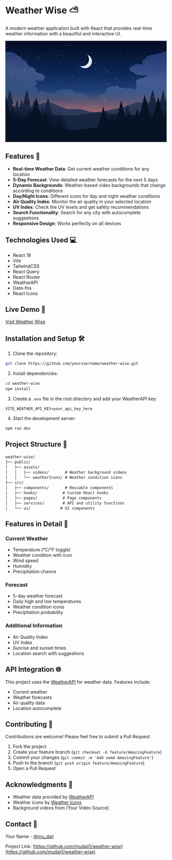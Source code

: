 # Weather Wise ⛅

A modern weather application built with React that provides real-time weather information with a beautiful and interactive UI.

![Weather Wise App](public/assets/home.jpg)

## Features 🌟

- **Real-time Weather Data**: Get current weather conditions for any location
- **5-Day Forecast**: View detailed weather forecasts for the next 5 days
- **Dynamic Backgrounds**: Weather-based video backgrounds that change according to conditions
- **Day/Night Icons**: Different icons for day and night weather conditions
- **Air Quality Index**: Monitor the air quality in your selected location
- **UV Index**: Check the UV levels and get safety recommendations
- **Search Functionality**: Search for any city with autocomplete suggestions
- **Responsive Design**: Works perfectly on all devices

## Technologies Used 💻

- React 18
- Vite
- TailwindCSS
- React Query
- React Router
- WeatherAPI
- Date-fns
- React Icons

## Live Demo 🚀

[Visit Weather Wise](your-deployed-url-here)

## Installation and Setup 🛠️

1. Clone the repository:

```bash
git clone https://github.com/yourusername/weather-wise.git
```

2. Install dependencies:

```bash
cd weather-wise
npm install
```

3. Create a `.env` file in the root directory and add your WeatherAPI key:

```env
VITE_WEATHER_API_KEY=your_api_key_here
```

4. Start the development server:

```bash
npm run dev
```

## Project Structure 📁

```
weather-wise/
├── public/
│   ├── assets/
│   │   ├── videos/       # Weather background videos
│   │   └── weatherIcons/ # Weather condition icons
├── src/
│   ├── components/       # Reusable components
│   ├── hooks/           # Custom React hooks
│   ├── pages/           # Page components
│   ├── services/        # API and utility functions
│   └── ui/             # UI components
```

## Features in Detail 📝

### Current Weather

- Temperature (°C/°F toggle)
- Weather condition with icon
- Wind speed
- Humidity
- Precipitation chance

### Forecast

- 5-day weather forecast
- Daily high and low temperatures
- Weather condition icons
- Precipitation probability

### Additional Information

- Air Quality Index
- UV Index
- Sunrise and sunset times
- Location search with suggestions

## API Integration 🌐

This project uses the [WeatherAPI](https://www.weatherapi.com/) for weather data. Features include:

- Current weather
- Weather forecasts
- Air quality data
- Location autocomplete

## Contributing 🤝

Contributions are welcome! Please feel free to submit a Pull Request.

1. Fork the project
2. Create your feature branch (`git checkout -b feature/AmazingFeature`)
3. Commit your changes (`git commit -m 'Add some AmazingFeature'`)
4. Push to the branch (`git push origin feature/AmazingFeature`)
5. Open a Pull Request

## Acknowledgments 🙏

- Weather data provided by [WeatherAPI](https://www.weatherapi.com/)
- Weather icons by [Weather Icons](https://erikflowers.github.io/weather-icons/)
- Background videos from [Your Video Source]

## Contact 📧

Your Name - [@mu_daii](https://x.com/mu_daii)

Project Link: [https://github.com/mudaii1/weather-wise](https://github.com/mudaii1/weather-wise)
